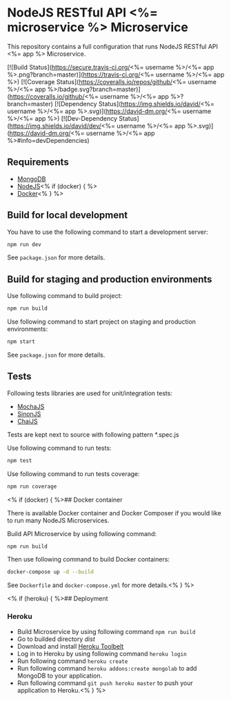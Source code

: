 # NodeJS RESTful API <%= microservice %> Microservice
This repository contains a full configuration that runs NodeJS RESTful API <%= app %> Microservice.

[![Build Status](https://secure.travis-ci.org/<%= username %>/<%= app %>.png?branch=master)](https://travis-ci.org/<%= username %>/<%= app %>)
[![Coverage Status](https://coveralls.io/repos/github/<%= username %>/<%= app %>/badge.svg?branch=master)](https://coveralls.io/github/<%= username %>/<%= app %>?branch=master)
[![Dependency Status](https://img.shields.io/david/<%= username %>/<%= app %>.svg)](https://david-dm.org/<%= username %>/<%= app %>)
[![Dev-Dependency Status](https://img.shields.io/david/dev/<%= username %>/<%= app %>.svg)](https://david-dm.org/<%= username %>/<%= app %>#info=devDependencies)

## Requirements

* [MongoDB](https://www.mongodb.com/download-center "MongoDB")
* [NodeJS](https://nodejs.org/en/download "NodeJS")<% if (docker) { %>
* [Docker](https://www.docker.com/products/docker "Docker")<% } %>

## Build for local development

You have to use the following command to start a development server:

```sh
npm run dev
```

See `package.json` for more details.

## Build for staging and production environments

Use following command to build project:

```sh
npm run build
```

Use following command to start project on staging and production environments:

```sh
npm start
```

See `package.json` for more details.

## Tests

Following tests libraries are used for unit/integration tests:
* [MochaJS](https://mochajs.org "MochaJS")
* [SinonJS](http://sinonjs.org "SinonJS")
* [ChaiJS](http://chaijs.com/ "ChaiJS")

Tests are kept next to source with following pattern *.spec.js

Use following command to run tests:

```sh
npm test
```

Use following command to run tests coverage:

```sh
npm run coverage
```

<% if (docker) { %>## Docker container

There is available Docker container and Docker Composer if you would like to run many NodeJS Microservices.

Build API Microservice by using following command:

```sh
npm run build
```

Then use following command to build Docker containers:

```sh
docker-compose up -d --build
```

See `Dockerfile` and `docker-compose.yml` for more details.<% } %>

<% if (heroku) { %>## Deployment

### Heroku

* Build Microservice by using following command `npm run build`
* Go to builded directory *dist*
* Download and install [Heroku Toolbelt](https://toolbelt.heroku.com/ "Heroku Toolbelt")
* Log in to Heroku by using following command `heroku login`
* Run following command `heroku create`
* Run following command `heroku addons:create mongolab` to add MongoDB to your application.
* Run following command `git push heroku master` to push your application to Heroku.<% } %>
